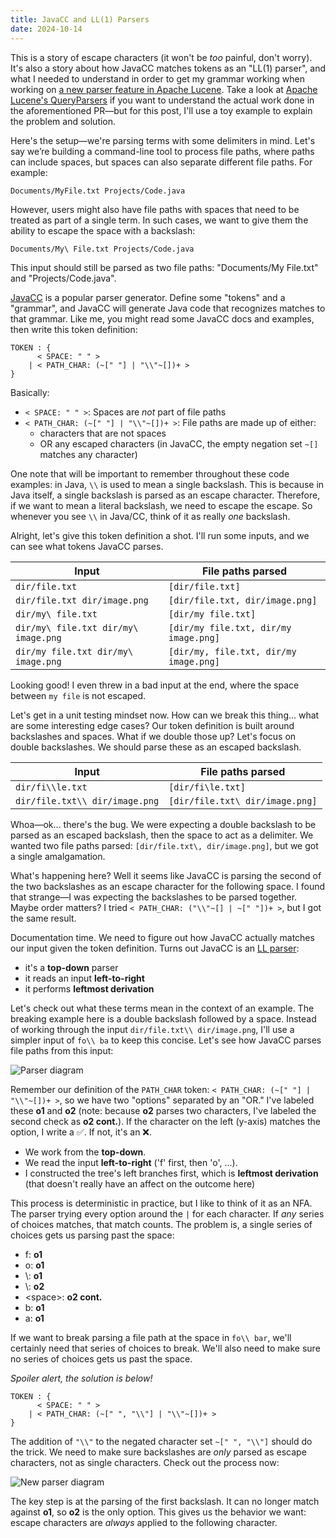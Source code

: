 ```yaml
---
title: JavaCC and LL(1) Parsers
date: 2024-10-14
---
```


This is a story of escape characters (it won't be *too* painful, don't worry). It's also a story about how JavaCC matches tokens as an "LL(1) parser", and what I needed to understand in order to get my grammar working when working on [a new parser feature in Apache Lucene](https://github.com/apache/lucene/pull/13887). Take a look at [Apache Lucene's QueryParsers](https://lucene.apache.org/core/9_0_0/queryparser/index.html) if you want to understand the actual work done in the aforementioned PR—but for this post, I'll use a toy example to explain the problem and solution.

Here's the setup—we're parsing terms with some delimiters in mind. Let's say we’re building a command-line tool to process file paths, where paths can include spaces, but spaces can also separate different file paths. For example:

`Documents/MyFile.txt Projects/Code.java`

However, users might also have file paths with spaces that need to be treated as part of a single term. In such cases, we want to give them the ability to escape the space with a backslash:

`Documents/My\ File.txt Projects/Code.java`

This input should still be parsed as two file paths: "Documents/My File.txt" and "Projects/Code.java".

[JavaCC](https://javacc.github.io/javacc/) is a popular parser generator. Define some "tokens" and a "grammar", and JavaCC will generate Java code that recognizes matches to that grammar. Like me, you might read some JavaCC docs and examples, then write this token definition:
```
TOKEN : {
	  < SPACE: " " >
	| < PATH_CHAR: (~[" "] | "\\"~[])+ >
}
```

Basically:
- `< SPACE: " " >`: Spaces are *not* part of file paths 
- `< PATH_CHAR: (~[" "] | "\\"~[])+ >`: File paths are made up of either:
	-  characters that are not spaces
	- OR any escaped characters (in JavaCC, the empty negation set `~[]` matches any character)

One note that will be important to remember throughout these code examples: in Java, `\\` is used to mean a single backslash. This is because in Java itself, a single backslash is parsed as an escape character. Therefore, if we want to mean a literal backslash, we need to escape the escape. So whenever you see `\\` in Java/CC, think of it as really *one* backslash.

Alright, let's give this token definition a shot. I'll run some inputs, and we can see what tokens JavaCC parses.

| Input                                | File paths parsed                      |
| ------------------------------------ | -------------------------------------- |
| `dir/file.txt`                       | `[dir/file.txt]`                       |
| `dir/file.txt dir/image.png`         | `[dir/file.txt, dir/image.png]`        |
| `dir/my\ file.txt`                   | `[dir/my file.txt]`                    |
| `dir/my\ file.txt dir/my\ image.png` | `[dir/my file.txt, dir/my image.png]`  |
| `dir/my file.txt dir/my\ image.png`  | `[dir/my, file.txt, dir/my image.png]` |

Looking good! I even threw in a bad input at the end, where the space between `my file` is not escaped.

Let's get in a unit testing mindset now. How can we break this thing... what are some interesting edge cases? Our token definition is built around backslashes and spaces. What if we double those up? Let's focus on double backslashes. We should parse these as an escaped backslash.

| Input                          | File paths parsed               |
| ------------------------------ | ------------------------------- |
| `dir/fi\\le.txt`               | `[dir/fi\le.txt]`               |
| `dir/file.txt\\ dir/image.png` | `[dir/file.txt\ dir/image.png]` |

Whoa—ok... there's the bug. We were expecting a double backslash to be parsed as an escaped backslash, then the space to act as a delimiter. We wanted two file paths parsed: `[dir/file.txt\, dir/image.png]`, but we got a single amalgamation. 

What's happening here? Well it seems like JavaCC is parsing the second of the two backslashes as an escape character for the following space. I found that strange—I was expecting the backslashes to be parsed together. Maybe order matters? I tried `< PATH_CHAR: ("\\"~[] | ~[" "])+ >`, but I got the same result. 

Documentation time. We need to figure out how JavaCC actually matches our input given the token definition. Turns out JavaCC is an [LL parser](https://en.wikipedia.org/wiki/LL_parser):
- it's a **top-down** parser
- it reads an input **left-to-right**
- it performs **leftmost derivation**

Let's check out what these terms mean in the context of an example. The breaking example here is a double backslash followed by a space. Instead of working through the input `dir/file.txt\\ dir/image.png`, I'll use a simpler input of `fo\\ ba` to keep this concise. Let's see how JavaCC parses file paths from this input:

![Parser diagram](https://ben-chaplin.com/image/parser1.svg)

Remember our definition of the `PATH_CHAR` token: `< PATH_CHAR: (~[" "] | "\\"~[])+ >`, so we have two "options" separated by an "OR." I've labeled these **o1** and **o2** (note: because **o2** parses two characters, I've labeled the second check as **o2 cont.**). If the character on the left (y-axis) matches the option, I write a ✅. If not, it's an ❌. 
- We work from the **top-down**.
- We read the input **left-to-right** ('f' first, then 'o', ...).
- I constructed the tree's left branches first, which is **leftmost derivation** (that doesn't really have an affect on the outcome here)

This process is deterministic in practice, but I like to think of it as an NFA. The parser trying every option around the `|` for each character. If *any* series of choices matches, that match counts. The problem is, a single series of choices gets us parsing past the space:
- f: **o1**
- o: **o1**
- \\: **o1**
- \\: **o2**
- \<space\>: **o2 cont.**
- b: **o1**
- a: **o1**

If we want to break parsing a file path at the space in `fo\\ bar`, we'll certainly need that series of choices to break. We'll also need to make sure no series of choices gets us past the space.

*Spoiler alert, the solution is below!*

```
TOKEN : {
	  < SPACE: " " >
	| < PATH_CHAR: (~[" ", "\\"] | "\\"~[])+ >
}
```

The addition of `"\\"` to the negated character set `~[" ", "\\"]` should do the trick. We need to make sure backslashes are *only* parsed as escape characters, not as single characters. Check out the process now:

![New parser diagram](https://ben-chaplin.com/image/parser2.svg)

The key step is at the parsing of the first backslash. It can no longer match against **o1**, so **o2** is the only option. This gives us the behavior we want: escape characters are *always* applied to the following character. 
